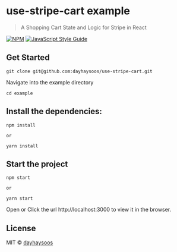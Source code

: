 # use-stripe-cart example

> A Shopping Cart State and Logic for Stripe in React

[![NPM](https://img.shields.io/npm/v/use-stripe-cart.svg)](https://www.npmjs.com/package/use-stripe-cart) [![JavaScript Style Guide](https://img.shields.io/badge/code_style-standard-brightgreen.svg)](https://standardjs.com)

## Get Started

```
git clone git@github.com:dayhaysoos/use-stripe-cart.git
```

Navigate into the example directory

```
cd example
```


## Install the dependencies:

```
npm install

or

yarn install
```

## Start the project

```
npm start

or

yarn start
```

Open or Click the url http://localhost:3000 to view it in the browser.

## License

MIT © [dayhaysoos](https://github.com/dayhaysoos)
